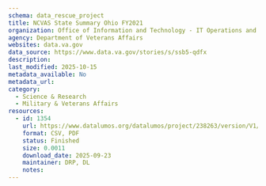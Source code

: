 ```yaml
---
schema: data_rescue_project 
title: NCVAS State Summary Ohio FY2021
organization: Office of Information and Technology - IT Operations and Services (ITOPS)
agency: Department of Veterans Affairs
websites: data.va.gov
data_source: https://www.data.va.gov/stories/s/ssb5-qdfx
description: 
last_modified: 2025-10-15
metadata_available: No
metadata_url: 
category:
  - Science & Research 
  - Military & Veterans Affairs 
resources:
  - id: 1354
    url: https://www.datalumos.org/datalumos/project/238263/version/V1/view
    format: CSV, PDF
    status: Finished
    size: 0.0011
    download_date: 2025-09-23
    maintainer: DRP, DL
    notes: 
---
```

